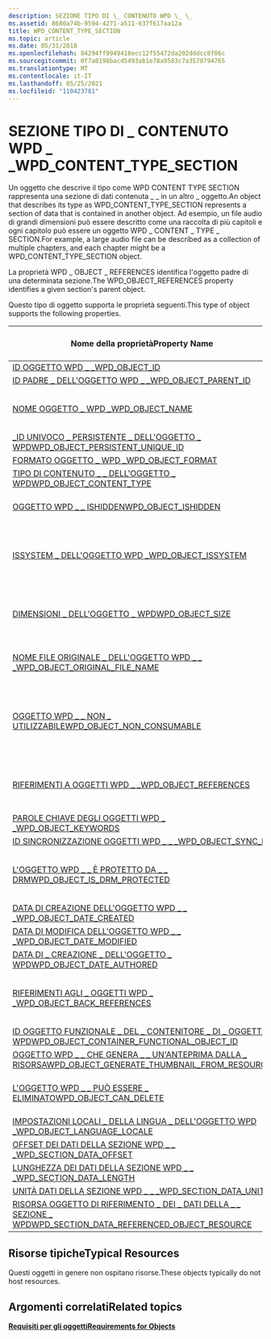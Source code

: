 ```yaml
---
description: SEZIONE TIPO DI \_ CONTENUTO WPD \_ \_
ms.assetid: 8680a74b-9594-4271-a511-637f617aa12a
title: WPD_CONTENT_TYPE_SECTION
ms.topic: article
ms.date: 05/31/2018
ms.openlocfilehash: 84294ff9949418ecc12f55472da202dddcc8f06c
ms.sourcegitcommit: 0f7a8198bacd5493ab1e78a9583c7a3578794765
ms.translationtype: MT
ms.contentlocale: it-IT
ms.lasthandoff: 05/25/2021
ms.locfileid: "110423781"
---
```

# <a name="wpd_content_type_section"></a><span data-ttu-id="9414c-103">SEZIONE TIPO DI \_ CONTENUTO WPD \_ \_</span><span class="sxs-lookup"><span data-stu-id="9414c-103">WPD\_CONTENT\_TYPE\_SECTION</span></span>

<span data-ttu-id="9414c-104">Un oggetto che descrive il tipo come WPD CONTENT TYPE SECTION rappresenta una sezione di dati contenuta \_ \_ in un altro \_ oggetto.</span><span class="sxs-lookup"><span data-stu-id="9414c-104">An object that describes its type as WPD\_CONTENT\_TYPE\_SECTION represents a section of data that is contained in another object.</span></span> <span data-ttu-id="9414c-105">Ad esempio, un file audio di grandi dimensioni può essere descritto come una raccolta di più capitoli e ogni capitolo può essere un oggetto WPD \_ CONTENT \_ TYPE \_ SECTION.</span><span class="sxs-lookup"><span data-stu-id="9414c-105">For example, a large audio file can be described as a collection of multiple chapters, and each chapter might be a WPD\_CONTENT\_TYPE\_SECTION object.</span></span>

<span data-ttu-id="9414c-106">La proprietà WPD \_ OBJECT \_ REFERENCES identifica l'oggetto padre di una determinata sezione.</span><span class="sxs-lookup"><span data-stu-id="9414c-106">The WPD\_OBJECT\_REFERENCES property identifies a given section's parent object.</span></span>

<span data-ttu-id="9414c-107">Questo tipo di oggetto supporta le proprietà seguenti.</span><span class="sxs-lookup"><span data-stu-id="9414c-107">This type of object supports the following properties.</span></span>



| <span data-ttu-id="9414c-108">Nome della proprietà</span><span class="sxs-lookup"><span data-stu-id="9414c-108">Property Name</span></span>       | <span data-ttu-id="9414c-109">Obbligatorio o facoltativo</span><span class="sxs-lookup"><span data-stu-id="9414c-109">Required or Optional</span></span>             |
|----------------------------------------------------------------------------------------------------------------------------------|-----------------------------------------------------------------------|
| [<span data-ttu-id="9414c-110">ID OGGETTO WPD \_ \_</span><span class="sxs-lookup"><span data-stu-id="9414c-110">WPD\_OBJECT\_ID</span></span>](object-properties.md)                                                                           | <span data-ttu-id="9414c-111">Obbligatorio.</span><span class="sxs-lookup"><span data-stu-id="9414c-111">Required.</span></span>                                                             |
| [<span data-ttu-id="9414c-112">ID PADRE \_ DELL'OGGETTO WPD \_ \_</span><span class="sxs-lookup"><span data-stu-id="9414c-112">WPD\_OBJECT\_PARENT\_ID</span></span>](object-properties.md)                                                            | <span data-ttu-id="9414c-113">Obbligatorio.</span><span class="sxs-lookup"><span data-stu-id="9414c-113">Required.</span></span>                                                             |
| [<span data-ttu-id="9414c-114">NOME OGGETTO \_ WPD \_</span><span class="sxs-lookup"><span data-stu-id="9414c-114">WPD\_OBJECT\_NAME</span></span>](object-properties.md)                                                                       | <span data-ttu-id="9414c-115">Obbligatorio se l'oggetto rappresenta un file.</span><span class="sxs-lookup"><span data-stu-id="9414c-115">Required if the object represents a file.</span></span>                             |
| [<span data-ttu-id="9414c-116">\_ID UNIVOCO \_ PERSISTENTE \_ DELL'OGGETTO \_ WPD</span><span class="sxs-lookup"><span data-stu-id="9414c-116">WPD\_OBJECT\_PERSISTENT\_UNIQUE\_ID</span></span>](object-properties.md)                                     | <span data-ttu-id="9414c-117">Obbligatorio.</span><span class="sxs-lookup"><span data-stu-id="9414c-117">Required.</span></span>                                                             |
| [<span data-ttu-id="9414c-118">FORMATO OGGETTO \_ WPD \_</span><span class="sxs-lookup"><span data-stu-id="9414c-118">WPD\_OBJECT\_FORMAT</span></span>](object-properties.md)                                                                   | <span data-ttu-id="9414c-119">Obbligatorio.</span><span class="sxs-lookup"><span data-stu-id="9414c-119">Required.</span></span>                                                             |
| [<span data-ttu-id="9414c-120">TIPO DI CONTENUTO \_ \_ DELL'OGGETTO \_ WPD</span><span class="sxs-lookup"><span data-stu-id="9414c-120">WPD\_OBJECT\_CONTENT\_TYPE</span></span>](object-properties.md)                                                      | <span data-ttu-id="9414c-121">Obbligatorio.</span><span class="sxs-lookup"><span data-stu-id="9414c-121">Required.</span></span>                                                             |
| [<span data-ttu-id="9414c-122">OGGETTO WPD \_ \_ ISHIDDEN</span><span class="sxs-lookup"><span data-stu-id="9414c-122">WPD\_OBJECT\_ISHIDDEN</span></span>](object-properties.md)                                                               | <span data-ttu-id="9414c-123">Obbligatorio se l'oggetto è nascosto.</span><span class="sxs-lookup"><span data-stu-id="9414c-123">Required if the object is hidden.</span></span>                                     |
| [<span data-ttu-id="9414c-124">ISSYSTEM \_ DELL'OGGETTO WPD \_</span><span class="sxs-lookup"><span data-stu-id="9414c-124">WPD\_OBJECT\_ISSYSTEM</span></span>](object-properties.md)                                                               | <span data-ttu-id="9414c-125">Obbligatorio se l'oggetto è un oggetto di sistema (rappresenta un file di sistema).</span><span class="sxs-lookup"><span data-stu-id="9414c-125">Required if the object is a system object (represents a system file).</span></span> |
| [<span data-ttu-id="9414c-126">DIMENSIONI \_ DELL'OGGETTO \_ WPD</span><span class="sxs-lookup"><span data-stu-id="9414c-126">WPD\_OBJECT\_SIZE</span></span>](object-properties.md)                                                                       | <span data-ttu-id="9414c-127">Obbligatorio se l'oggetto ha almeno una risorsa.</span><span class="sxs-lookup"><span data-stu-id="9414c-127">Required if the object has at least one resource.</span></span>                     |
| [<span data-ttu-id="9414c-128">NOME FILE ORIGINALE \_ DELL'OGGETTO WPD \_ \_ \_</span><span class="sxs-lookup"><span data-stu-id="9414c-128">WPD\_OBJECT\_ORIGINAL\_FILE\_NAME</span></span>](object-properties.md)                                         | <span data-ttu-id="9414c-129">Obbligatorio se l'oggetto rappresenta un file.</span><span class="sxs-lookup"><span data-stu-id="9414c-129">Required if the object represents a file.</span></span>                             |
| [<span data-ttu-id="9414c-130">OGGETTO WPD \_ \_ NON \_ UTILIZZABILE</span><span class="sxs-lookup"><span data-stu-id="9414c-130">WPD\_OBJECT\_NON\_CONSUMABLE</span></span>](object-properties.md)                                                  | <span data-ttu-id="9414c-131">Consigliato se l'oggetto non è destinato all'utilizzo da parte del dispositivo.</span><span class="sxs-lookup"><span data-stu-id="9414c-131">Recommended if the object is not meant for consumption by the device.</span></span> |
| [<span data-ttu-id="9414c-132">RIFERIMENTI A OGGETTI WPD \_ \_</span><span class="sxs-lookup"><span data-stu-id="9414c-132">WPD\_OBJECT\_REFERENCES</span></span>](object-properties.md)                                                           | <span data-ttu-id="9414c-133">Obbligatorio se l'oggetto contiene riferimenti ad altri oggetti.</span><span class="sxs-lookup"><span data-stu-id="9414c-133">Required if the object has references to other objects.</span></span>               |
| [<span data-ttu-id="9414c-134">PAROLE CHIAVE DEGLI OGGETTI WPD \_ \_</span><span class="sxs-lookup"><span data-stu-id="9414c-134">WPD\_OBJECT\_KEYWORDS</span></span>](object-properties.md)                                                               | <span data-ttu-id="9414c-135">facoltativo.</span><span class="sxs-lookup"><span data-stu-id="9414c-135">Optional.</span></span>                                                             |
| [<span data-ttu-id="9414c-136">ID SINCRONIZZAZIONE OGGETTI WPD \_ \_ \_</span><span class="sxs-lookup"><span data-stu-id="9414c-136">WPD\_OBJECT\_SYNC\_ID</span></span>](object-properties.md)                                                                | <span data-ttu-id="9414c-137">facoltativo.</span><span class="sxs-lookup"><span data-stu-id="9414c-137">Optional.</span></span>                                                             |
| [<span data-ttu-id="9414c-138">L'OGGETTO WPD \_ \_ È PROTETTO DA \_ \_ DRM</span><span class="sxs-lookup"><span data-stu-id="9414c-138">WPD\_OBJECT\_IS\_DRM\_PROTECTED</span></span>](object-properties.md)                                             | <span data-ttu-id="9414c-139">Obbligatorio se l'oggetto è protetto dalla tecnologia DRM.</span><span class="sxs-lookup"><span data-stu-id="9414c-139">Required if the object is protected by DRM technology.</span></span>                |
| [<span data-ttu-id="9414c-140">DATA DI CREAZIONE DELL'OGGETTO WPD \_ \_ \_</span><span class="sxs-lookup"><span data-stu-id="9414c-140">WPD\_OBJECT\_DATE\_CREATED</span></span>](object-properties.md)                                                      | <span data-ttu-id="9414c-141">facoltativo.</span><span class="sxs-lookup"><span data-stu-id="9414c-141">Optional.</span></span>                                                             |
| [<span data-ttu-id="9414c-142">DATA DI MODIFICA DELL'OGGETTO WPD \_ \_ \_</span><span class="sxs-lookup"><span data-stu-id="9414c-142">WPD\_OBJECT\_DATE\_MODIFIED</span></span>](object-properties.md)                                                    | <span data-ttu-id="9414c-143">Consigliato.</span><span class="sxs-lookup"><span data-stu-id="9414c-143">Recommended.</span></span>                                                          |
| [<span data-ttu-id="9414c-144">DATA DI \_ CREAZIONE \_ DELL'OGGETTO \_ WPD</span><span class="sxs-lookup"><span data-stu-id="9414c-144">WPD\_OBJECT\_DATE\_AUTHORED</span></span>](object-properties.md)                                                    | <span data-ttu-id="9414c-145">facoltativo.</span><span class="sxs-lookup"><span data-stu-id="9414c-145">Optional.</span></span>                                                             |
| [<span data-ttu-id="9414c-146">RIFERIMENTI AGLI \_ OGGETTI WPD \_ \_</span><span class="sxs-lookup"><span data-stu-id="9414c-146">WPD\_OBJECT\_BACK\_REFERENCES</span></span>](object-properties.md)                                                | <span data-ttu-id="9414c-147">Consigliato se l'oggetto contiene riferimenti ad altri oggetti.</span><span class="sxs-lookup"><span data-stu-id="9414c-147">Recommended if the object has references to other objects.</span></span>            |
| [<span data-ttu-id="9414c-148">ID OGGETTO FUNZIONALE \_ DEL \_ CONTENITORE \_ DI \_ OGGETTI \_ WPD</span><span class="sxs-lookup"><span data-stu-id="9414c-148">WPD\_OBJECT\_CONTAINER\_FUNCTIONAL\_OBJECT\_ID</span></span>](object-properties.md)                | <span data-ttu-id="9414c-149">facoltativo.</span><span class="sxs-lookup"><span data-stu-id="9414c-149">Optional.</span></span>                                                             |
| [<span data-ttu-id="9414c-150">OGGETTO WPD \_ \_ CHE GENERA \_ \_ UN'ANTEPRIMA DALLA \_ RISORSA</span><span class="sxs-lookup"><span data-stu-id="9414c-150">WPD\_OBJECT\_GENERATE\_THUMBNAIL\_FROM\_RESOURCE</span></span>](object-properties.md)            | <span data-ttu-id="9414c-151">facoltativo.</span><span class="sxs-lookup"><span data-stu-id="9414c-151">Optional.</span></span>                                                             |
| [<span data-ttu-id="9414c-152">L'OGGETTO WPD \_ \_ PUÒ ESSERE \_ ELIMINATO</span><span class="sxs-lookup"><span data-stu-id="9414c-152">WPD\_OBJECT\_CAN\_DELETE</span></span>](object-properties.md)                                                          | <span data-ttu-id="9414c-153">Obbligatorio se l'oggetto non può essere eliminato.</span><span class="sxs-lookup"><span data-stu-id="9414c-153">Required if the object cannot be deleted.</span></span>                             |
| [<span data-ttu-id="9414c-154">IMPOSTAZIONI LOCALI \_ DELLA LINGUA \_ DELL'OGGETTO WPD \_</span><span class="sxs-lookup"><span data-stu-id="9414c-154">WPD\_OBJECT\_LANGUAGE\_LOCALE</span></span>](object-properties.md)                                                                           | <span data-ttu-id="9414c-155">facoltativo.</span><span class="sxs-lookup"><span data-stu-id="9414c-155">Optional.</span></span>                                                             |
| [<span data-ttu-id="9414c-156">OFFSET DEI DATI DELLA SEZIONE WPD \_ \_ \_</span><span class="sxs-lookup"><span data-stu-id="9414c-156">WPD\_SECTION\_DATA\_OFFSET</span></span>](section-attribute-properties.md)                                           | <span data-ttu-id="9414c-157">Obbligatorio.</span><span class="sxs-lookup"><span data-stu-id="9414c-157">Required.</span></span>                                                             |
| [<span data-ttu-id="9414c-158">LUNGHEZZA DEI DATI DELLA SEZIONE WPD \_ \_ \_</span><span class="sxs-lookup"><span data-stu-id="9414c-158">WPD\_SECTION\_DATA\_LENGTH</span></span>](section-attribute-properties.md)                                           | <span data-ttu-id="9414c-159">Obbligatorio.</span><span class="sxs-lookup"><span data-stu-id="9414c-159">Required.</span></span>                                                             |
| [<span data-ttu-id="9414c-160">UNITÀ DATI DELLA SEZIONE WPD \_ \_ \_</span><span class="sxs-lookup"><span data-stu-id="9414c-160">WPD\_SECTION\_DATA\_UNITS</span></span>](section-attribute-properties.md)                                             | <span data-ttu-id="9414c-161">Consigliato.</span><span class="sxs-lookup"><span data-stu-id="9414c-161">Recommended.</span></span>                                                          |
| [<span data-ttu-id="9414c-162">RISORSA OGGETTO DI RIFERIMENTO \_ DEI \_ DATI DELLA \_ \_ SEZIONE \_ WPD</span><span class="sxs-lookup"><span data-stu-id="9414c-162">WPD\_SECTION\_DATA\_REFERENCED\_OBJECT\_RESOURCE</span></span>](section-attribute-properties.md) | <span data-ttu-id="9414c-163">Consigliato.</span><span class="sxs-lookup"><span data-stu-id="9414c-163">Recommended.</span></span>                                                          |



 

## <a name="typical-resources"></a><span data-ttu-id="9414c-164">Risorse tipiche</span><span class="sxs-lookup"><span data-stu-id="9414c-164">Typical Resources</span></span>

<span data-ttu-id="9414c-165">Questi oggetti in genere non ospitano risorse.</span><span class="sxs-lookup"><span data-stu-id="9414c-165">These objects typically do not host resources.</span></span>

## <a name="related-topics"></a><span data-ttu-id="9414c-166">Argomenti correlati</span><span class="sxs-lookup"><span data-stu-id="9414c-166">Related topics</span></span>

<dl> <dt>

[<span data-ttu-id="9414c-167">**Requisiti per gli oggetti**</span><span class="sxs-lookup"><span data-stu-id="9414c-167">**Requirements for Objects**</span></span>](requirements-for-objects.md)
</dt> </dl>

 

 



